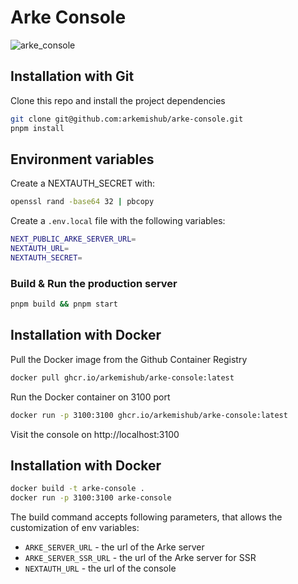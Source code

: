 # Arke Console

![arke_console](https://github.com/arkemishub/arke-console/assets/81776297/37776261-63f6-4046-baef-3f5886b1d999)

## Installation with Git

Clone this repo and install the project dependencies
```bash
git clone git@github.com:arkemishub/arke-console.git
pnpm install
```

## Environment variables

Create a NEXTAUTH_SECRET with:
```bash
openssl rand -base64 32 | pbcopy
```

Create a `.env.local` file with the following variables:
```bash
NEXT_PUBLIC_ARKE_SERVER_URL=
NEXTAUTH_URL=
NEXTAUTH_SECRET=
```

### Build & Run the production server

```bash
pnpm build && pnpm start
```

## Installation with Docker

Pull the Docker image from the Github Container Registry
```bash
docker pull ghcr.io/arkemishub/arke-console:latest
```

Run the Docker container on 3100 port
```bash
docker run -p 3100:3100 ghcr.io/arkemishub/arke-console:latest
```

Visit the console on http://localhost:3100

## Installation with Docker
```bash
docker build -t arke-console . 
docker run -p 3100:3100 arke-console 
```

The build command accepts following parameters, that allows the customization of env variables:
- `ARKE_SERVER_URL` - the url of the Arke server
- `ARKE_SERVER_SSR_URL` - the url of the Arke server for SSR
- `NEXTAUTH_URL` - the url of the console
